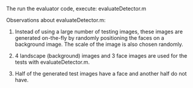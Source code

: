 The run the evaluator code, execute: evaluateDetector.m

Observations about evaluateDetector.m:

1) Instead of using a large number of testing images, these images are generated on-the-fly by randomly positioning the faces on a background image. The scale of the image is also chosen randomly.

2)  4 landscape (background) images and 3 face images are used for the tests with evaluateDetector.m.

3) Half of the generated test images have a face and another half do not have.
